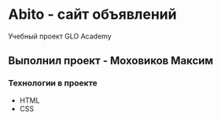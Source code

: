 # Abito - сайт объявлений
Учебный проект GLO Academy

## Выполнил проект - Моховиков Максим

### Технологии в проекте
- HTML
- CSS
